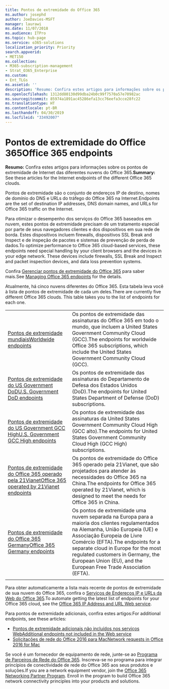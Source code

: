 ```yaml
---
title: Pontos de extremidade do Office 365
ms.author: josephd
author: JoeDavies-MSFT
manager: laurawi
ms.date: 11/07/2018
ms.audience: ITPro
ms.topic: hub-page
ms.service: o365-solutions
localization_priority: Priority
search.appverid:
- MET150
ms.collection:
- M365-subscription-management
- Strat_O365_Enterprise
ms.custom:
- Ent_TLGs
ms.assetid: ''
description: 'Resumo: Confira estes artigos para informações sobre os pontos de extremidade de Internet das diferentes nuvens do Office 365.'
ms.openlocfilehash: 1312dd80130d99dba24b0c99f7570a57e70982ac
ms.sourcegitcommit: 85974a1891ac45286efa13cc76eefa3cce28fc22
ms.translationtype: HT
ms.contentlocale: pt-BR
ms.lasthandoff: 04/30/2019
ms.locfileid: "33492007"
---
```

# <a name="office-365-endpoints"></a><span data-ttu-id="c490b-103">Pontos de extremidade do Office 365</span><span class="sxs-lookup"><span data-stu-id="c490b-103">Office 365 endpoints</span></span>

<span data-ttu-id="c490b-104">**Resumo:** Confira estes artigos para informações sobre os pontos de extremidade de Internet das diferentes nuvens do Office 365.</span><span class="sxs-lookup"><span data-stu-id="c490b-104">**Summary:** See these articles for the Internet endpoints of the different Office 365 clouds.</span></span>
  
<span data-ttu-id="c490b-105">Pontos de extremidade são o conjunto de endereços IP de destino, nomes de domínio do DNS e URLs do tráfego do Office 365 na Internet.</span><span class="sxs-lookup"><span data-stu-id="c490b-105">Endpoints are the set of destination IP addresses, DNS domain names, and URLs for Office 365 traffic on the Internet.</span></span> 

<span data-ttu-id="c490b-p101">Para otimizar o desempenho dos serviços do Office 365 baseados em nuvem, estes pontos de extremidade precisam de um tratamento especial por parte de seus navegadores clientes e dos dispositivos em sua rede de borda. Estes dispositivos incluem firewalls, dispositivos SSL Break and Inspect e de inspeção de pacotes e sistemas de prevenção de perda de dados.</span><span class="sxs-lookup"><span data-stu-id="c490b-p101">To optimize performance to Office 365 cloud-based services, these endpoints need special handling by your client browsers and the devices in your edge network. These devices include firewalls, SSL Break and Inspect and packet inspection devices, and data loss prevention systems.</span></span>

<span data-ttu-id="c490b-108">Confira [Gerenciar pontos de extremidade do Office 365](managing-office-365-endpoints.md) para saber mais.</span><span class="sxs-lookup"><span data-stu-id="c490b-108">See [Managing Office 365 endpoints](managing-office-365-endpoints.md) for the details.</span></span>

<span data-ttu-id="c490b-p102">Atualmente, há cinco nuvens diferentes do Office 365. Esta tabela leva você à lista de pontos de extremidade de cada um deles.</span><span class="sxs-lookup"><span data-stu-id="c490b-p102">There are currently five different Office 365 clouds. This table takes you to the list of endpoints for each one.</span></span>

|||
|:-------|:-----|
| [<span data-ttu-id="c490b-111">Pontos de extremidade mundiais</span><span class="sxs-lookup"><span data-stu-id="c490b-111">Worldwide endpoints</span></span>](urls-and-ip-address-ranges.md) | <span data-ttu-id="c490b-112">Os pontos de extremidade das assinaturas do Office 365 em todo o mundo, que incluem a United States Government Community Cloud (GCC).</span><span class="sxs-lookup"><span data-stu-id="c490b-112">The endpoints for worldwide Office 365 subscriptions, which include the United States Government Community Cloud (GCC).</span></span> |
| [<span data-ttu-id="c490b-113">Pontos de extremidade do US Government DoD</span><span class="sxs-lookup"><span data-stu-id="c490b-113">U.S. Government DoD endpoints</span></span>](office-365-u-s-government-dod-endpoints.md) | <span data-ttu-id="c490b-114">Os pontos de extremidade das assinaturas do Departamento de Defesa dos Estados Unidos (DoD).</span><span class="sxs-lookup"><span data-stu-id="c490b-114">The endpoints for United States Department of Defense (DoD) subscriptions.</span></span> |
| [<span data-ttu-id="c490b-115">Pontos de extremidade do US Government GCC High</span><span class="sxs-lookup"><span data-stu-id="c490b-115">U.S. Government GCC High endpoints</span></span>](office-365-u-s-government-gcc-high-endpoints.md) | <span data-ttu-id="c490b-116">Os pontos de extremidade das assinaturas da United States Government Community Cloud High (GCC alto).</span><span class="sxs-lookup"><span data-stu-id="c490b-116">The endpoints for United States Government Community Cloud High (GCC High) subscriptions.</span></span> |
| [<span data-ttu-id="c490b-117">Pontos de extremidade do Office 365 operado pela 21Vianet</span><span class="sxs-lookup"><span data-stu-id="c490b-117">Office 365 operated by 21Vianet endpoints</span></span>](urls-and-ip-address-ranges-21vianet.md) | <span data-ttu-id="c490b-118">Os pontos de extremidade do Office 365 operado pela 21Vianet, que são projetados para atender às necessidades do Office 365 na China.</span><span class="sxs-lookup"><span data-stu-id="c490b-118">The endpoints for Office 365 operated by 21Vianet, which is designed to meet the needs for Office 365 in China.</span></span> |
| [<span data-ttu-id="c490b-119">Pontos de extremidade do Office 365 Germany</span><span class="sxs-lookup"><span data-stu-id="c490b-119">Office 365 Germany endpoints</span></span>](office-365-germany-endpoints.md) | <span data-ttu-id="c490b-120">Os pontos de extremidade uma nuvem separada na Europa para a maioria dos clientes regulamentados na Alemanha, União Europeia (UE) e Associação Europeia de Livre Comércio (EFTA).</span><span class="sxs-lookup"><span data-stu-id="c490b-120">The endpoints for a separate cloud in Europe for the most regulated customers in Germany, the European Union (EU), and the European Free Trade Association (EFTA).</span></span> |
|||

<span data-ttu-id="c490b-121">Para obter automaticamente a lista mais recente de pontos de extremidade de sua nuvem do Office 365, confira o [Serviços de Endereços IP e URLs da Web do Office 365](office-365-ip-web-service.md).</span><span class="sxs-lookup"><span data-stu-id="c490b-121">To automate getting the latest list of endpoints for your Office 365 cloud, see the [Office 365 IP Address and URL Web service](office-365-ip-web-service.md).</span></span>

<span data-ttu-id="c490b-122">Para pontos de extremidade adicionais, confira estes artigos:</span><span class="sxs-lookup"><span data-stu-id="c490b-122">For additional endpoints, see these articles:</span></span>

- [<span data-ttu-id="c490b-123">Pontos de extremidade adicionais não incluídos nos serviços Web</span><span class="sxs-lookup"><span data-stu-id="c490b-123">Additional endpoints not included in the Web service</span></span>](additional-office365-ip-addresses-and-urls.md)
- [<span data-ttu-id="c490b-124">Solicitações de rede do Office 2016 para Mac</span><span class="sxs-lookup"><span data-stu-id="c490b-124">Network requests in Office 2016 for Mac</span></span>](network-requests-in-office-2016-for-mac.md)

<span data-ttu-id="c490b-p103">Se você é um fornecedor de equipamento de rede, junte-se ao [Programa de Parceiros de Rede do Office 365](office-365-networking-partner-program.md). Inscreva-se no programa para integrar princípios de conectividade de rede do Office 365 aos seus produtos e soluções.</span><span class="sxs-lookup"><span data-stu-id="c490b-p103">If you are a network equipment vendor, join the [Office 365 Networking Partner Program](office-365-networking-partner-program.md). Enroll in the program to build Office 365 network connectivity principles into your products and solutions.</span></span> 

